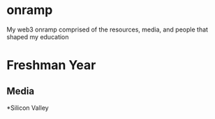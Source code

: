 # onramp
My web3 onramp comprised of the resources, media, and people that shaped my education

# Freshman Year
## Media
*Silicon Valley

